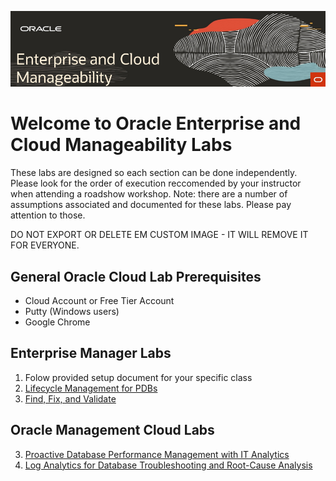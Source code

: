 ![](img/rdwd-entcloudmang.png)  

# Welcome to Oracle Enterprise and Cloud Manageability Labs

These labs are designed so each section can be done independently. Please look for the order of execution reccomended by your instructor when attending a roadshow workshop. Note: there are a number of assumptions associated and documented for these labs. Please pay attention to those.

DO NOT EXPORT OR DELETE EM CUSTOM IMAGE - IT WILL REMOVE IT FOR EVERYONE.

## General Oracle Cloud Lab Prerequisites
-  Cloud Account or Free Tier Account
-  Putty (Windows users)
-  Google Chrome 

## Enterprise Manager Labs 
1. Folow provided setup document for your specific class
2. [Lifecycle Management for PDBs](enterprise_manager/em_db_lifecycle_automation.md)
3. [Find, Fix, and Validate](enterprise_manager/em_find_fix_validate.md)

## Oracle Management Cloud Labs 
3. [Proactive Database Performance Management with IT Analytics](management_cloud/pro_dbperf_ita.md)
4. [Log Analytics for Database Troubleshooting and Root-Cause Analysis](management_cloud/log_analytics_of_databases.md)




